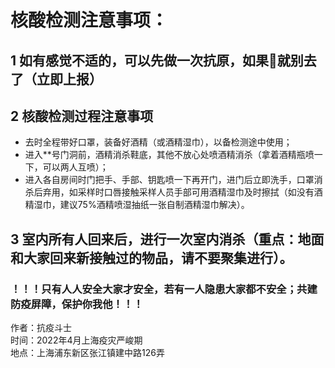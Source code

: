 # 核酸检测注意事项：

## 1 如有感觉不适的，可以先做一次抗原，如果🐑就别去了（立即上报）

## 2 核酸检测过程注意事项
+ 去时全程带好口罩，装备好酒精（或酒精湿巾），以备检测途中使用；
+ 进入**号门洞前，酒精消杀鞋底，其他不放心处喷酒精消杀（拿着酒精瓶喷一下，可以两人互喷）；
+ 进入各自房间时门把手、手部、钥匙喷一下再开门，进门后立即洗手，口罩消杀后弃用，如采样时口唇接触采样人员手部可用酒精湿巾及时擦拭（如没有酒精湿巾，建议75%酒精喷湿抽纸一张自制酒精湿巾解决）。

## 3 室内所有人回来后，进行一次室内消杀（重点：地面和大家回来新接触过的物品，请不要聚集进行）。

### ！！！只有人人安全大家才安全，若有一人隐患大家都不安全；共建防疫屏障，保护你我他！！！


作者：抗疫斗士</br>
时间：2022年4月上海疫灾严峻期</br>
地点：上海浦东新区张江镇建中路126弄</br>
